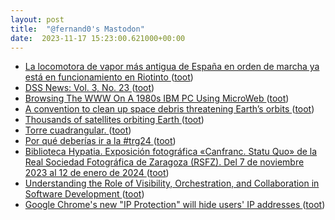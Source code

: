 ```yaml
---
layout: post
title:  "@fernand0's Mastodon"
date:  2023-11-17 15:23:00.621000+00:00
---
```

*  [La locomotora de vapor más antigua de España en orden de marcha ya está en funcionamiento en Riotinto ](https://www.huelvainformacion.es/provincia/locomotora-antigua-Espana-funcionamiento-Riotinto_0_1846317395.htm) ([toot](https://mastodon.social/@fernand0/111426573475546127))
*  [DSS News: Vol. 3, No. 23 ](http://www.dssresources.com/newsletters/66.ph) ([toot](https://mastodon.social/@fernand0/111426396986005082))
*  [Browsing The WWW On A 1980s IBM PC Using MicroWeb ](https://hackaday.com/2023/11/06/browsing-the-www-on-a-1980s-ibm-pc-using-microweb) ([toot](https://mastodon.social/@fernand0/111426209811264781))
*  [A convention to clean up space debris threatening Earth’s orbits ](https://www.washingtonpost.com/opinions/interactive/2023/space-junk-debris-removal) ([toot](https://mastodon.social/@fernand0/111425801590487366))
*  [Thousands of satellites orbiting Earth ](https://flowingdata.com/2023/11/07/thousands-of-satellites-orbiting-earth) ([toot](https://mastodon.social/@fernand0/111425617042389751))
*  [Torre cuadrangular. ](https://www.flickr.com/photos/fernand0/53303553287) ([toot](https://mastodon.social/@fernand0/111425604480167275))
*  [Por qué deberías ir a la #trg24 ](https://antoniomuniz.com/reflexiones/2023/11/07/por-qu%C3%A9-deber%C3%ADas-ir-a-la-trg24) ([toot](https://mastodon.social/@fernand0/111425337043574742))
*  [Biblioteca Hypatia. Exposición fotográfica «Canfranc. Statu Quo» de la Real Sociedad Fotográfica de Zaragoza (RSFZ). Del 7 de noviembre 2023 al 12 de enero de 2024 ](https://hypatiauz.wordpress.com/2023/11/03/biblioteca-hypatia-exposicion-fotografica-canfranc-statu-quo-de-la-real-sociedad-fotografica-de-zaragoza-rsfz) ([toot](https://mastodon.social/@fernand0/111424910877814923))
*  [Understanding the Role of Visibility, Orchestration, and Collaboration in Software Development  ](https://www.cloudbees.com/blog/understanding-the-role-of-visibility-orchestration-and-collaboration) ([toot](https://mastodon.social/@fernand0/111424781351474714))
*  [Google Chrome's new "IP Protection" will hide users' IP addresses ](https://www.bleepingcomputer.com/news/google/google-chromes-new-ip-protection-will-hide-users-ip-addresses) ([toot](https://mastodon.social/@fernand0/111423436858507151))
